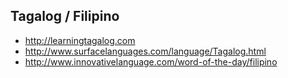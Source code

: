 ## Tagalog / Filipino 
 * http://learningtagalog.com
 * http://www.surfacelanguages.com/language/Tagalog.html
 * http://www.innovativelanguage.com/word-of-the-day/filipino


